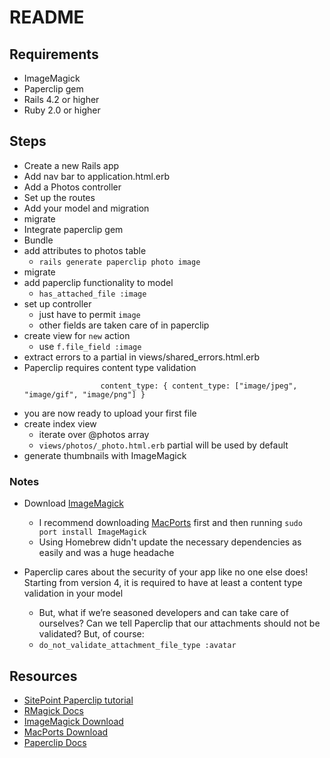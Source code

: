 # README

## Requirements

* ImageMagick
* Paperclip gem
* Rails 4.2 or higher
* Ruby 2.0 or higher

## Steps

* Create a new Rails app
* Add nav bar to application.html.erb
* Add a Photos controller
* Set up the routes
* Add your model and migration
* migrate
* Integrate paperclip gem
* Bundle
* add attributes to photos table
    * `rails generate paperclip photo image`
* migrate
* add paperclip functionality to model
    * `has_attached_file :image`
* set up controller
    * just have to permit `image`
    * other fields are taken care of in paperclip
* create view for `new` action
    * use `f.file_field :image`
* extract errors to a partial in views/shared_errors.html.erb
* Paperclip requires content type validation
    ````validates_attachment :image,
                     content_type: { content_type: ["image/jpeg", "image/gif", "image/png"] }
    ````
* you are now ready to upload your first file
* create index view
    * iterate over @photos array
    * `views/photos/_photo.html.erb` partial will be used by default
* generate thumbnails with ImageMagick 

### Notes

* Download [ImageMagick](http://imagemagick.org/script/download.php#macosx)
    * I recommend downloading [MacPorts](https://www.macports.org/install.php) first and then running `sudo port install ImageMagick`
    * Using Homebrew didn't update the necessary dependencies as easily and was a huge headache

* Paperclip cares about the security of your app like no one else does! Starting from version 4, it is required to have at least a content type validation in your model
    * But, what if we’re seasoned developers and can take care of ourselves? Can we tell Paperclip that our attachments should not be validated? But, of course:
    * `do_not_validate_attachment_file_type :avatar`

## Resources

* [SitePoint Paperclip tutorial](https://www.sitepoint.com/uploading-files-with-paperclip/)
* [RMagick Docs](https://rmagick.github.io/usage.html)
* [ImageMagick Download](http://imagemagick.org/script/download.php#macosx) 
* [MacPorts Download](https://www.macports.org/install.php)
* [Paperclip Docs](https://github.com/thoughtbot/paperclip)